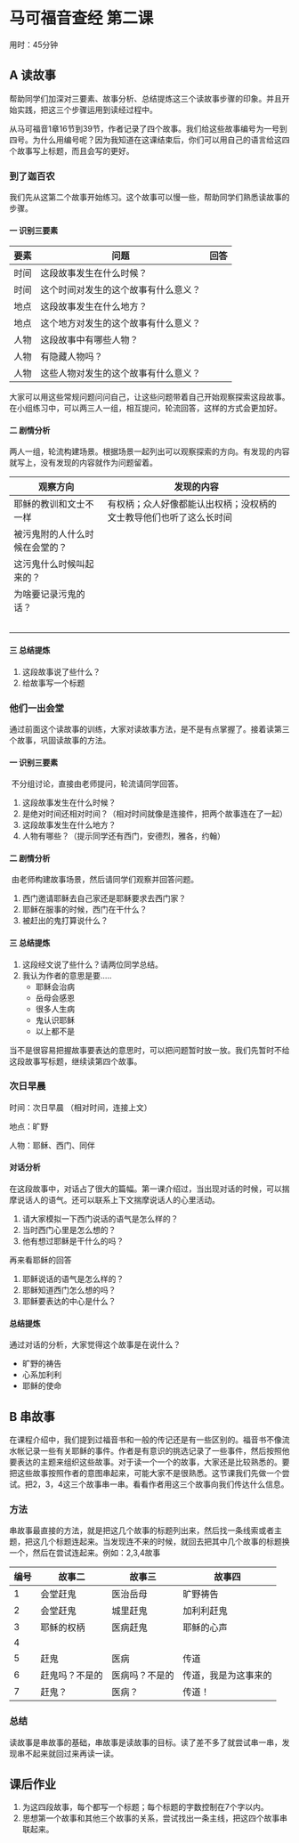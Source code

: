 # 马可福音查经 第二课

用时：45分钟

## A 读故事

​	帮助同学们加深对三要素、故事分析、总结提炼这三个读故事步骤的印象。并且开始实践，把这三个步骤运用到读经过程中。

​	从马可福音1章16节到39节，作者记录了四个故事。我们给这些故事编号为一号到四号。为什么用编号呢？因为我知道在这课结束后，你们可以用自己的语言给这四个故事写上标题，而且会写的更好。

### 到了迦百农

​	我们先从这第二个故事开始练习。这个故事可以慢一些，帮助同学们熟悉读故事的步骤。

#### 一 识别三要素

| 要素   | 问题                 | 回答   |
| ---- | ------------------ | ---- |
| 时间   | 这段故事发生在什么时候？       |      |
| 时间   | 这个时间对发生的这个故事有什么意义？ |      |
| 地点   | 这段故事发生在什么地方？       |      |
| 地点   | 这个地方对发生的这个故事有什么意义？ |      |
| 人物   | 这段故事中有哪些人物？        |      |
| 人物   | 有隐藏人物吗？            |      |
| 人物   | 这些人物对发生的这个故事有什么意义？ |      |

​	大家可以用这些常规问题问问自己，让这些问题带着自己开始观察探索这段故事。在小组练习中，可以两三人一组，相互提问，轮流回答，这样的方式会更加好。

#### 二 剧情分析

​	两人一组，轮流构建场景。根据场景一起列出可以观察探索的方向。有发现的内容就写上，没有发现的内容就作为问题留着。

| 观察方向            | 发现的内容                             |
| --------------- | --------------------------------- |
| 耶稣的教训和文士不一样     | 有权柄；众人好像都能认出权柄；没权柄的文士教导他们也听了这么长时间 |
| 被污鬼附的人什么时候在会堂的？ |                                   |
| 这污鬼什么时候叫起来的？    |                                   |
| 为啥要记录污鬼的话？      |                                   |
|                 |                                   |
|                 |                                   |
|                 |                                   |
|                 |                                   |
|                 |                                   |

#### 三 总结提炼

1. 这段故事说了些什么？
2. 给故事写一个标题

### 他们一出会堂

​	通过前面这个读故事的训练，大家对读故事方法，是不是有点掌握了。接着读第三个故事，巩固读故事的方法。

#### 一 识别三要素

​	不分组讨论，直接由老师提问，轮流请同学回答。

1. 这段故事发生在什么时候？
2. 是绝对时间还相对时间？（相对时间就像是连接件，把两个故事连在了一起）
3. 这段故事发生在什么地方？
4. 人物有哪些？（提示同学还有西门，安德烈，雅各，约翰）

#### 二 剧情分析

​	由老师构建故事场景，然后请同学们观察并回答问题。

1. 西门邀请耶稣去自己家还是耶稣要求去西门家？
2. 耶稣在服事的时候，西门在干什么？
3. 被赶出的鬼打算说什么？

#### 三 总结提炼

1. 这段经文说了些什么？请两位同学总结。
2. 我认为作者的意思是要.....
   - 耶稣会治病
   - 岳母会感恩
   - 很多人生病
   - 鬼认识耶稣
   - 以上都不是

当不是很容易把握故事要表达的意思时，可以把问题暂时放一放。我们先暂时不给这段故事写标题，继续读第四个故事。

### 次日早晨

时间：次日早晨 （相对时间，连接上文）

地点：旷野

人物：耶稣、西门、同伴

#### 对话分析

在这段故事中，对话占了很大的篇幅。第一课介绍过，当出现对话的时候，可以揣摩说话人的语气。还可以联系上下文揣摩说话人的心里活动。

1. 请大家模拟一下西门说话的语气是怎么样的？
2. 当时西门心里是怎么想的？
3. 他有想过耶稣是干什么的吗？

再来看耶稣的回答

1. 耶稣说话的语气是怎么样的？
2. 耶稣知道西门怎么想的吗？
3. 耶稣要表达的中心是什么？

#### 总结提炼

通过对话的分析，大家觉得这个故事是在说什么？

- 旷野的祷告
- 心系加利利
- 耶稣的使命

## B 串故事

​	在课程介绍中，我们提到过福音书和一般的传记还是有一些区别的。福音书不像流水帐记录一些有关耶稣的事件。作者是有意识的挑选记录了一些事件，然后按照他要表达的主题来组织这些故事。对于读一个一个的故事，大家还是比较熟悉的。要把这些故事按照作者的意图串起来，可能大家不是很熟悉。这节课我们先做一个尝试。把2，3，4这三个故事串一串。看看作者用这三个故事向我们传达什么信息。

### 方法

​	串故事最直接的方法，就是把这几个故事的标题列出来，然后找一条线索或者主题，把这几个标题连起来。当发现连不来的时候，就回去把其中几个故事的标题换一个，然后在尝试连起来。例如：2,3,4故事

| 编号   | 故事二     | 故事三     | 故事四        |
| ---- | ------- | ------- | ---------- |
| 1    | 会堂赶鬼    | 医治岳母    | 旷野祷告       |
| 2    | 会堂赶鬼    | 城里赶鬼    | 加利利赶鬼      |
| 3    | 耶稣的权柄   | 医病赶鬼    | 耶稣的心声      |
| 4    |         |         |            |
| 5    | 赶鬼      | 医病      | 传道         |
| 6    | 赶鬼吗？不是的 | 医病吗？不是的 | 传道，我是为这事来的 |
| 7    | 赶鬼？     | 医病？     | 传道！        |

### 总结

读故事是串故事的基础，串故事是读故事的目标。读了差不多了就尝试串一串，发现串不起来就回过来再读一读。

## 课后作业

1. 为这四段故事，每个都写一个标题；每个标题的字数控制在7个字以内。
2. 思想第一个故事和其他三个故事的关系，尝试找出一条主线，把这四个故事串联起来。

